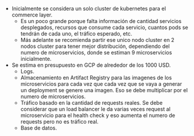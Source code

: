 - Inicialmente se considera un solo cluster de kubernetes para el commerce layer.
    - Es un poco grande porque falta información de cantidad servicios desplegados, recursos que consume cada servicio, cuantos pods se tendrán de cada uno, el tráfico esperado, etc.
    - Más adelante se recomienda partir ese unico nodo cluster en 2 nodos cluster para tener mejor distribución, dependiendo del numero de microservicios, donde se estiman 9 microservicios inicialmente.
- Se estima en presupuesto en GCP de alrededor de los 1000 USD.
    - Logs.
    - Almacenamiento en Artifact Registry para las imagenes de los microservicios para cada vez que cada vez que se vaya a generar un deployment se genere una imagen. Eso se debe multiplicar por el numero de microservicios.
    - Tráfico basado en la cantidad de requests reales. Se debe considerar que un load balancer le da varias veces request al microservicio para el health check y eso aumenta el numero de requests pero no es tráfico real.
    - Base de datos.
